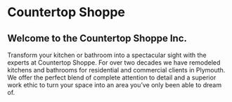 # Countertop Shoppe

## Welcome to the Countertop Shoppe Inc.

Transform your kitchen or bathroom into a spectacular sight with the experts at Countertop Shoppe.
For over two decades we have remodeled kitchens and bathrooms for residential and commercial clients in Plymouth.
We offer the perfect blend of complete attention to detail and a superior work ethic to turn your space into an area you’ve only been able to dream of.
